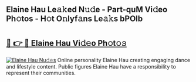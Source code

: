 ## Elaine Hau Le𝚊𝚔ed N𝚞𝚍e - Part-quM Vi𝚍eo Ph𝚘tos - H𝚘t O𝚗lyf𝚊ns Le𝚊𝚔s bPOIb

# <h2><a href="http://hf7417r.feru.top/?c=Elaine+Hau">🔗 👉 🔴 Elaine Hau Vi𝚍𝚎o Ph𝚘t𝚘𝚜</a></h2>

[![Elaine Hau Nu𝚍𝚎s](https://i.imgur.com/0TWrTi3.gif)](http://hf7417r.feru.top/?c=Elaine+Hau)
Online personality Elaine Hau creating engaging dance and lifestyle content. Public figures Elaine Hau have a responsibility to represent their communities. 
